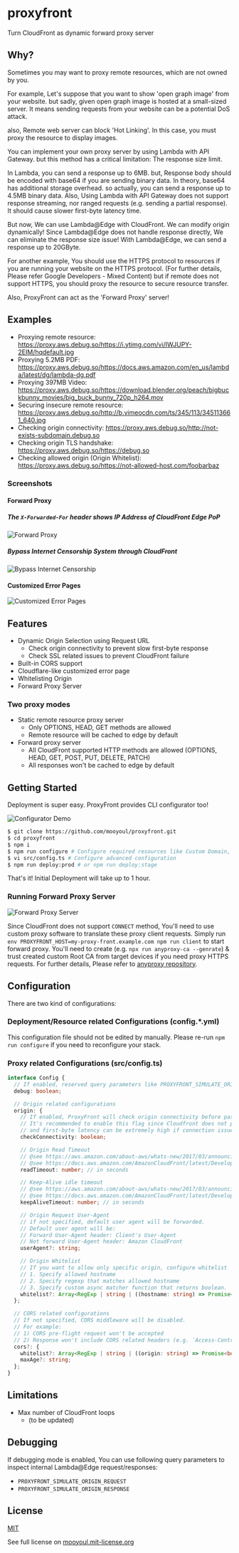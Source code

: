 # proxyfront
Turn CloudFront as dynamic forward proxy server

## Why?

Sometimes you may want to proxy remote resources, which are not owned by you.

For example, Let's suppose that you want to show 'open graph image' from your website. but sadly, given open graph image is hosted at a small-sized server.  It means sending requests from your website can be a potential DoS attack.

also, Remote web server can block 'Hot Linking'. In this case, you must proxy the resource to display images.

You can implement your own proxy server by using Lambda with API Gateway. but this method has a critical limitation: The response size limit.

In Lambda, you can send a response up to 6MB. but, Response body should be encoded with base64 if you are sending binary data. In theory, base64 has additional storage overhead. so actually, you can send a response up to 4.5MB binary data. Also, Using Lambda with API Gateway does not support response streaming, nor ranged requests (e.g. sending a partial response). It should cause slower first-byte latency time.

But now, We can use Lambda@Edge with CloudFront. We can modify origin dynamically! Since Lambda@Edge does not handle response directly, We can eliminate the response size issue! 
With Lambda@Edge, we can send a response up to 20GByte.

For another example, You should use the HTTPS protocol to resources if you are running your website on the HTTPS protocol. (For further details, Please refer Google Developers - Mixed Content) but if remote does not support HTTPS, you should proxy the resource to secure resource transfer.

Also, ProxyFront can act as the 'Forward Proxy' server!

## Examples

- Proxying remote resource: https://proxy.aws.debug.so/https://i.ytimg.com/vi/IWJUPY-2EIM/hqdefault.jpg
- Proxying 5.2MB PDF: https://proxy.aws.debug.so/https://docs.aws.amazon.com/en_us/lambda/latest/dg/lambda-dg.pdf
- Proxying 397MB Video: https://proxy.aws.debug.so/https://download.blender.org/peach/bigbuckbunny_movies/big_buck_bunny_720p_h264.mov
- Securing insecure remote resource: https://proxy.aws.debug.so/http://b.vimeocdn.com/ts/345/113/345113661_640.jpg
- Checking origin connectivity: https://proxy.aws.debug.so/http://not-exists-subdomain.debug.so
- Checking origin TLS handshake: https://proxy.aws.debug.so/https://debug.so
- Checking allowed origin (Origin Whitelist): https://proxy.aws.debug.so/https://not-allowed-host.com/foobarbaz

### Screenshots

#### Forward Proxy

##### The `X-Forwarded-For` header shows IP Address of CloudFront Edge PoP
 
![Forward Proxy](/assets/forward-proxy.gif)

##### Bypass Internet Censorship System through CloudFront

![Bypass Internet Censorship](/assets/forward-proxy-bypass.gif)


#### Customized Error Pages

![Customized Error Pages](/assets/error.png)


## Features

- Dynamic Origin Selection using Request URL
  - Check origin connectivity to prevent slow first-byte response
  - Check SSL related issues to prevent CloudFront failure
- Built-in CORS support
- Cloudflare-like customized error page
- Whitelisting Origin
- Forward Proxy Server

### Two proxy modes

- Static remote resource proxy server
  - Only OPTIONS, HEAD, GET methods are allowed
  - Remote resource will be cached to edge by default  
- Forward proxy server
  - All CloudFront supported HTTP methods are allowed (OPTIONS, HEAD, GET, POST, PUT, DELETE, PATCH)
  - All responses won't be cached to edge by default

## Getting Started

Deployment is super easy. ProxyFront provides CLI configurator too!

![Configurator Demo](/assets/configurator.gif)

```bash
$ git clone https://github.com/mooyoul/proxyfront.git
$ cd proxyfront
$ npm i
$ npm run configure # Configure required resources like Custom Domain, Route 53 Record...
$ vi src/config.ts # Configure advanced configuration
$ npm run deploy:prod # or npm run deploy:stage
```

That's it! Initial Deployment will take up to 1 hour.

### Running Forward Proxy Server

![Forward Proxy Server](/assets/forward-proxy-server.gif)

Since CloudFront does not support `CONNECT` method, You'll need to use custom proxy software to translate these proxy client requests.
Simply run `env PROXYFRONT_HOST=my-proxy-front.example.com npm run client` to start forward proxy.
You'll need to create (e.g. `npx run anyproxy-ca --genrate`) & trust created custom Root CA from target devices if you need proxy HTTPS requests.
For further details, Please refer to [anyproxy repository](https://github.com/alibaba/anyproxy).  

## Configuration

There are two kind of configurations: 

### Deployment/Resource related Configurations (config.*.yml)

This configuration file should not be edited by manually. 
Please re-run `npm run configure` if you need to reconfigure your stack.

### Proxy related Configurations (src/config.ts)

```typescript
interface Config {
  // If enabled, reserved query parameters like PROXYFRONT_SIMULATE_ORIGIN_REQUEST will work.
  debug: boolean;

  // Origin related configurations
  origin: {
    // If enabled, ProxyFront will check origin connectivity before passing request to CloudFront.
    // It's recommended to enable this flag since Cloudfront does not provide detailed failure reason
    // and first-byte latency can be extremely high if connection issue occurs.
    checkConnectivity: boolean;

    // Origin Read Timeout
    // @see https://aws.amazon.com/about-aws/whats-new/2017/03/announcing-configure-read-timeout-and-keep-alive-timeout-values-for-your-amazon-cloudfront-custom-origins/
    // @see https://docs.aws.amazon.com/AmazonCloudFront/latest/DeveloperGuide/RequestAndResponseBehaviorCustomOrigin.html#request-custom-request-timeout
    readTimeout: number; // in seconds

    // Keep-Alive idle timeout
    // @see https://aws.amazon.com/about-aws/whats-new/2017/03/announcing-configure-read-timeout-and-keep-alive-timeout-values-for-your-amazon-cloudfront-custom-origins/
    // @see https://docs.aws.amazon.com/AmazonCloudFront/latest/DeveloperGuide/RequestAndResponseBehaviorCustomOrigin.html#request-custom-persistent-connections
    keepAliveTimeout: number; // in seconds

    // Origin Request User-Agent
    // if not specified, default user agent will be forwarded.
    // Default user agent will be:
    // Forward User-Agent header: Client's User-Agent
    // Not forward User-Agent header: Amazon CloudFront
    userAgent?: string;

    // Origin Whitelist
    // If you want to allow only specific origin, configure whitelist
    // 1. Specify allowed hostname
    // 2. Specify regexp that matches allowed hostname
    // 3. Specify custom async matcher function that returns boolean.
    whitelist?: Array<RegExp | string | ((hostname: string) => Promise<boolean>)>;
  };

  // CORS related configurations
  // If not specified, CORS middleware will be disabled.
  // For example:
  // 1) CORS pre-flight request won't be accepted
  // 2) Response won't include CORS related headers (e.g. `Access-Control-Allow-Origin`)
  cors?: {
    whitelist?: Array<RegExp | string | ((origin: string) => Promise<boolean>)>;
    maxAge?: string;
  };
}
```

## Limitations

- Max number of CloudFront loops
  - (to be updated)

## Debugging

If debugging mode is enabled, You can use following query parameters to inspect internal Lambda@Edge request/responses:

- `PROXYFRONT_SIMULATE_ORIGIN_REQUEST`
- `PROXYFRONT_SIMULATE_ORIGIN_RESPONSE`


## License

[MIT](LICENSE)

See full license on [mooyoul.mit-license.org](http://mooyoul.mit-license.org/) 
